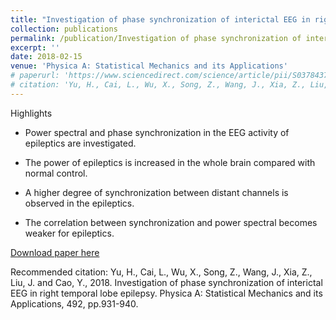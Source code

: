 ```yaml
---
title: "Investigation of phase synchronization of interictal EEG in right temporal lobe epileps"
collection: publications
permalink: /publication/Investigation of phase synchronization of interictal EEG in right temporal lobe epileps
excerpt: ''
date: 2018-02-15
venue: 'Physica A: Statistical Mechanics and its Applications'
# paperurl: 'https://www.sciencedirect.com/science/article/pii/S0378437117310956?casa_token=iR-sVbDD484AAAAA:Zx6IVLwqgfhzafy5fjqnJt-lVe3XShZ4OfEhh84Q1ihr6gYNVtdx--nXHtynMRmDK3kj7zAi'
# citation: 'Yu, H., Cai, L., Wu, X., Song, Z., Wang, J., Xia, Z., Liu, J. and Cao, Y., 2018. Investigation of phase synchronization of interictal EEG in right temporal lobe epilepsy. Physica A: Statistical Mechanics and its Applications, 492, pp.931-940.'
---
```

Highlights

* Power spectral and phase synchronization in the EEG activity of epileptics are investigated.

* The power of epileptics is increased in the whole brain compared with normal control.


* A higher degree of synchronization between distant channels is observed in the epileptics.

* The correlation between synchronization and power spectral becomes weaker for epileptics.

[Download paper here](https://www.sciencedirect.com/science/article/pii/S0378437117310956?casa_token=iR-sVbDD484AAAAA:Zx6IVLwqgfhzafy5fjqnJt-lVe3XShZ4OfEhh84Q1ihr6gYNVtdx--nXHtynMRmDK3kj7zAi)

Recommended citation: Yu, H., Cai, L., Wu, X., Song, Z., Wang, J., Xia, Z., Liu, J. and Cao, Y., 2018. Investigation of phase synchronization of interictal EEG in right temporal lobe epilepsy. Physica A: Statistical Mechanics and its Applications, 492, pp.931-940.